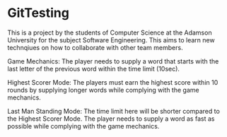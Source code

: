 # GitTesting
 
This is a project by the students of Computer Science at the Adamson University for the subject Software Engineering. This aims to learn new technqiues on how to collaborate with other team members. 

Game Mechanics:
The player needs to supply a word that starts with the last letter of the previous word within the time limit (10sec).

Highest Scorer Mode:
The players must earn the highest score within 10 rounds by supplying longer words while complying with the game mechanics.

Last Man Standing Mode:
The time limit here will be shorter compared to the Highest Scorer Mode. The player needs to supply a word as fast as possible while complying with the game mechanics.